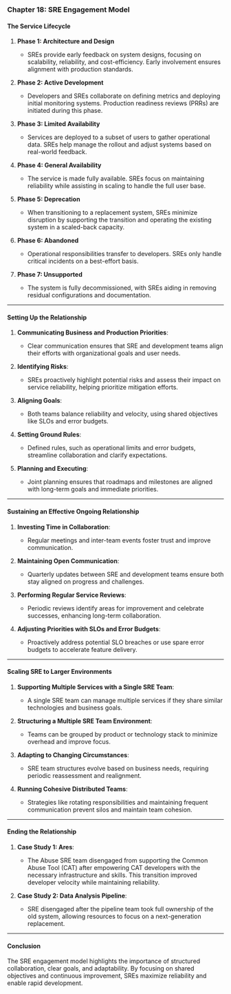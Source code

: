 ### Chapter 18: SRE Engagement Model

#### **The Service Lifecycle**
1. **Phase 1: Architecture and Design**
   - SREs provide early feedback on system designs, focusing on scalability, reliability, and cost-efficiency. Early involvement ensures alignment with production standards.
   
2. **Phase 2: Active Development**
   - Developers and SREs collaborate on defining metrics and deploying initial monitoring systems. Production readiness reviews (PRRs) are initiated during this phase.

3. **Phase 3: Limited Availability**
   - Services are deployed to a subset of users to gather operational data. SREs help manage the rollout and adjust systems based on real-world feedback.

4. **Phase 4: General Availability**
   - The service is made fully available. SREs focus on maintaining reliability while assisting in scaling to handle the full user base.

5. **Phase 5: Deprecation**
   - When transitioning to a replacement system, SREs minimize disruption by supporting the transition and operating the existing system in a scaled-back capacity.

6. **Phase 6: Abandoned**
   - Operational responsibilities transfer to developers. SREs only handle critical incidents on a best-effort basis.

7. **Phase 7: Unsupported**
   - The system is fully decommissioned, with SREs aiding in removing residual configurations and documentation.

---

#### **Setting Up the Relationship**
1. **Communicating Business and Production Priorities**:
   - Clear communication ensures that SRE and development teams align their efforts with organizational goals and user needs.

2. **Identifying Risks**:
   - SREs proactively highlight potential risks and assess their impact on service reliability, helping prioritize mitigation efforts.

3. **Aligning Goals**:
   - Both teams balance reliability and velocity, using shared objectives like SLOs and error budgets.

4. **Setting Ground Rules**:
   - Defined rules, such as operational limits and error budgets, streamline collaboration and clarify expectations.

5. **Planning and Executing**:
   - Joint planning ensures that roadmaps and milestones are aligned with long-term goals and immediate priorities.

---

#### **Sustaining an Effective Ongoing Relationship**
1. **Investing Time in Collaboration**:
   - Regular meetings and inter-team events foster trust and improve communication.

2. **Maintaining Open Communication**:
   - Quarterly updates between SRE and development teams ensure both stay aligned on progress and challenges.

3. **Performing Regular Service Reviews**:
   - Periodic reviews identify areas for improvement and celebrate successes, enhancing long-term collaboration.

4. **Adjusting Priorities with SLOs and Error Budgets**:
   - Proactively address potential SLO breaches or use spare error budgets to accelerate feature delivery.

---

#### **Scaling SRE to Larger Environments**
1. **Supporting Multiple Services with a Single SRE Team**:
   - A single SRE team can manage multiple services if they share similar technologies and business goals.

2. **Structuring a Multiple SRE Team Environment**:
   - Teams can be grouped by product or technology stack to minimize overhead and improve focus.

3. **Adapting to Changing Circumstances**:
   - SRE team structures evolve based on business needs, requiring periodic reassessment and realignment.

4. **Running Cohesive Distributed Teams**:
   - Strategies like rotating responsibilities and maintaining frequent communication prevent silos and maintain team cohesion.

---

#### **Ending the Relationship**
1. **Case Study 1: Ares**:
   - The Abuse SRE team disengaged from supporting the Common Abuse Tool (CAT) after empowering CAT developers with the necessary infrastructure and skills. This transition improved developer velocity while maintaining reliability.

2. **Case Study 2: Data Analysis Pipeline**:
   - SRE disengaged after the pipeline team took full ownership of the old system, allowing resources to focus on a next-generation replacement.

---

#### **Conclusion**
The SRE engagement model highlights the importance of structured collaboration, clear goals, and adaptability. By focusing on shared objectives and continuous improvement, SREs maximize reliability and enable rapid development.